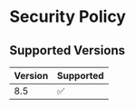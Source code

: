 # Security Policy

## Supported Versions


| Version | Supported          |
| ------- | ------------------ |
| 8.5   | :white_check_mark: |
